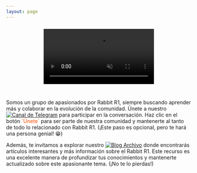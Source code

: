 ```yaml
---
layout: page
---
```


<style>
  .flex-container {
    display: flex;
    flex-wrap: wrap;
    align-items: center;
  }
  .flex-child {
    flex: 1;
    min-width: 250px; /* Ensures the text doesn't get too narrow */
    margin: 10px;
  }
  .flex-child video {
    max-width: 100%;
    height: auto;
    display: block;
    margin: 0 auto;
  }
  @media (max-width: 768px) {
    .flex-child {
      flex: 100%;
      margin: 10px 0;
    }
    .flex-child video {
      max-width: 90%;
    }
  }
</style>

<div class="flex-container">
  <div class="flex-child">
    <a href="https://community.rabbit.tech/t/r1-en-espana">
        <video controls autoplay loop muted>
          <source src="assets/videos/rabbit-idle.mp4" type="video/mp4">
        </video>
    </a>
  </div>
</div>

<br/>

<p>Somos un grupo de apasionados por Rabbit R1, siempre buscando aprender más y colaborar en la evolución de la comunidad. Únete a nuestro <a href="https://t.me/mirabbitosr1_es" target="_blank"><img src="https://img.shields.io/badge/Telegram-¡Únete!-ff4d00" alt="Canal de Telegram"></a> para participar en la conversación. Haz clic en el botón <span style="color: #ff4d00;">`Únete`</span> para ser parte de nuestra comunidad y mantenerte al tanto de todo lo relacionado con Rabbit R1. (¡Este paso es opcional, pero te hará una persona genial! 😁)</p>

<p>Además, te invitamos a explorar nuestro <a href="https://mirabbitosr1.github.io/archivo" target="_blank"><img src="https://img.shields.io/badge/Blog-Archivo-blue" alt="Blog Archivo"></a> donde encontrarás artículos interesantes y más información sobre el Rabbit R1. Este recurso es una excelente manera de profundizar tus conocimientos y mantenerte actualizado sobre este apasionante tema. (¡No te lo pierdas!)</p>

<br/>

<br/>
